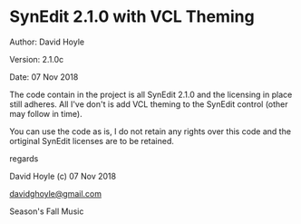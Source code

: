 SynEdit 2.1.0 with VCL Theming
==============================

Author:  David Hoyle

Version: 2.1.0c

Date:    07 Nov 2018

The code contain in the project is all SynEdit 2.1.0 and the licensing in place still adheres. All I've
don't is add VCL theming to the SynEdit control (other may follow in time).

You can use the code as is, I do not retain any rights over this code and the ortiginal SynEdit licenses
are to be retained.

regards

David Hoyle (c) 07 Nov 2018

davidghoyle@gmail.com

Season's Fall Music
